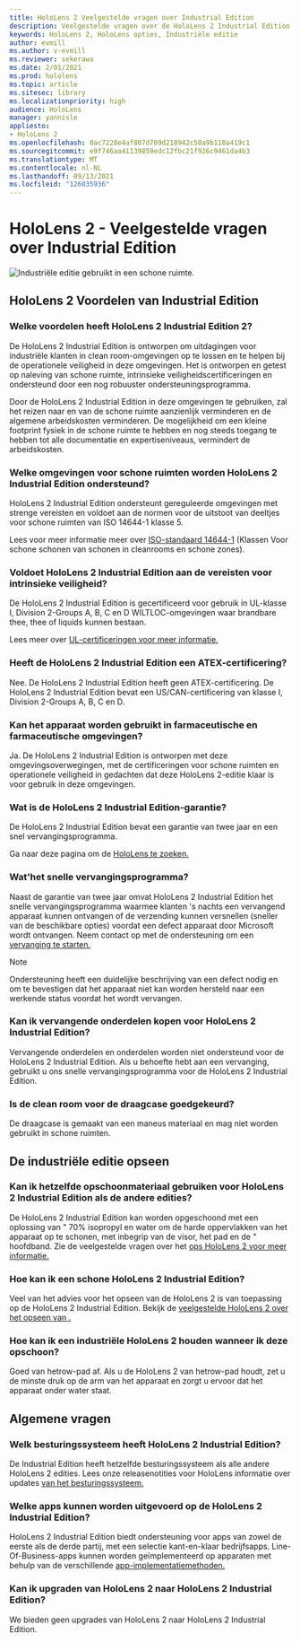 ```yaml
---
title: HoloLens 2 Veelgestelde vragen over Industrial Edition
description: Veelgestelde vragen over de HoloLens 2 Industrial Edition
keywords: HoloLens 2, HoloLens opties, Industriële editie
author: evmill
ms.author: v-evmill
ms.reviewer: sekerawa
ms.date: 2/01/2021
ms.prod: hololens
ms.topic: article
ms.sitesec: library
ms.localizationpriority: high
audience: HoloLens
manager: yannisle
appliesto:
- HoloLens 2
ms.openlocfilehash: 0ac7228e4af807d709d218942c50a9b110a419c1
ms.sourcegitcommit: e9f746aa41139859edc12fbc21f926c9461da4b3
ms.translationtype: MT
ms.contentlocale: nl-NL
ms.lasthandoff: 09/13/2021
ms.locfileid: "126035936"
---
```

# <a name="hololens-2---industrial-edition-faq"></a>HoloLens 2 - Veelgestelde vragen over Industrial Edition

![Industriële editie gebruikt in een schone ruimte.](./images/industrial-sku-with-remote-assist.png)

## <a name="hololens-2-industrial-edition-benefits"></a>HoloLens 2 Voordelen van Industrial Edition

### <a name="what-benefits-does-hololens-2-industrial-edition-2-include"></a>Welke voordelen heeft HoloLens 2 Industrial Edition 2?

De HoloLens 2 Industrial Edition is ontworpen om uitdagingen voor industriële klanten in clean room-omgevingen op te lossen en te helpen bij de operationele veiligheid in deze omgevingen. Het is ontworpen en getest op naleving van schone ruimte, intrinsieke veiligheidscertificeringen en ondersteund door een nog robuuster ondersteuningsprogramma.

Door de HoloLens 2 Industrial Edition in deze omgevingen te gebruiken, zal het reizen naar en van de schone ruimte aanzienlijk verminderen en de algemene arbeidskosten verminderen. De mogelijkheid om een kleine footprint fysiek in de schone ruimte te hebben en nog steeds toegang te hebben tot alle documentatie en expertiseniveaus, vermindert de arbeidskosten.

### <a name="what-clean-room-environments-does-hololens-2-industrial-edition-support"></a>Welke omgevingen voor schone ruimten worden HoloLens 2 Industrial Edition ondersteund?

HoloLens 2 Industrial Edition ondersteunt gereguleerde omgevingen met strenge vereisten en voldoet aan de normen voor de uitstoot van deeltjes voor schone ruimten van ISO 14644-1 klasse 5.

Lees voor meer informatie meer over [ISO-standaard 14644-1](https://www.iso.org/standard/53394.html) (Klassen Voor schone schonen van schonen in cleanrooms en schone zones).

### <a name="does-hololens-2-industrial-edition-meet-requirements-for-intrinsic-safety"></a>Voldoet HoloLens 2 Industrial Edition aan de vereisten voor intrinsieke veiligheid?

De HoloLens 2 Industrial Edition is gecertificeerd voor gebruik in UL-klasse I, Division 2-Groups A, B, C en D WILTLOC-omgevingen waar brandbare thee, thee of liquids kunnen bestaan.

Lees meer over [UL-certificeringen voor meer informatie.](https://www.ul.com/services/ul-and-c-ul-hazardous-areas-certification-north-america?csrf-token=CIwNZNlR4XbisJF39I8yWnWX9wX4WFoz&amp;Search=UL+Class+I%2C+Dev+2+&amp;search-submit=Search)

### <a name="does-the-hololens-2-industrial-edition-hold-an-atex-certification"></a>Heeft de HoloLens 2 Industrial Edition een ATEX-certificering?

Nee. De HoloLens 2 Industrial Edition heeft geen ATEX-certificering. De HoloLens 2 Industrial Edition bevat een US/CAN-certificering van klasse I, Division 2-Groups A, B, C en D.

### <a name="can-the-device-be-used-in-semiconductor-and-pharmaceutical-environments"></a>Kan het apparaat worden gebruikt in farmaceutische en farmaceutische omgevingen?

Ja. De HoloLens 2 Industrial Edition is ontworpen met deze omgevingsoverwegingen, met de certificeringen voor schone ruimten en operationele veiligheid in gedachten dat deze HoloLens 2-editie klaar is voor gebruik in deze omgevingen.

### <a name="what-is-the-hololens-2-industrial-edition-warranty"></a>Wat is de HoloLens 2 Industrial Edition-garantie?

De HoloLens 2 Industrial Edition bevat een garantie van twee jaar en een snel vervangingsprogramma.

Ga naar deze pagina om de [HoloLens te zoeken.](https://support.microsoft.com/warranty)

### <a name="what39s-the-rapid-replacement-program"></a>Wat&#39;het snelle vervangingsprogramma?

Naast de garantie van twee jaar omvat HoloLens 2 Industrial Edition het snelle vervangingsprogramma waarmee klanten 's nachts een vervangend apparaat kunnen ontvangen of de verzending kunnen versnellen (sneller van de beschikbare opties) voordat een defect apparaat door Microsoft wordt ontvangen. Neem contact op met de ondersteuning om een [vervanging te starten.](https://aka.ms/hololenssupport)

> [!NOTE]
> Ondersteuning heeft een duidelijke beschrijving van een defect nodig en om te bevestigen dat het apparaat niet kan worden hersteld naar een werkende status voordat het wordt vervangen.

### <a name="can-i-purchase-replacement-parts-for-hololens-2-industrial-edition"></a>Kan ik vervangende onderdelen kopen voor HoloLens 2 Industrial Edition?

Vervangende onderdelen en onderdelen worden niet ondersteund voor de HoloLens 2 Industrial Edition. Als u behoefte hebt aan een vervanging, gebruikt u ons snelle vervangingsprogramma voor de HoloLens 2 Industrial Edition.

### <a name="is-the-carrying-case-clean-room-approved"></a>Is de clean room voor de draagcase goedgekeurd?

De draagcase is gemaakt van een maneus materiaal en mag niet worden gebruikt in schone ruimten.

## <a name="cleaning-the-industrial-edition"></a>De industriële editie opseen

### <a name="can-i-use-the-same-cleaning-materials-for-hololens-2-industrial-edition-as-the-other-editions"></a>Kan ik hetzelfde opschoonmateriaal gebruiken voor HoloLens 2 Industrial Edition als de andere edities?

De HoloLens 2 Industrial Edition kan worden opgeschoond met een oplossing van &quot; 70% isopropyl en water om de harde oppervlakken van het apparaat op te schonen, met inbegrip van de visor, het pad en de &quot; hoofdband. Zie de veelgestelde vragen over het [ops HoloLens 2 voor meer informatie.](/hololens/hololens2-maintenance)

### <a name="how-do-i-clean-hololens-2-industrial-edition"></a>Hoe kan ik een schone HoloLens 2 Industrial Edition?

Veel van het advies voor het opseen van de HoloLens 2 is van toepassing op de HoloLens 2 Industrial Edition. Bekijk de [veelgestelde HoloLens 2 over het opseen van .](/hololens/hololens2-maintenance)

### <a name="how-should-i-hold-hololens-2-industrial-edition-when-cleaning-it"></a>Hoe kan ik een industriële HoloLens 2 houden wanneer ik deze opschoon?

Goed van hetrow-pad af. Als u de HoloLens 2 van hetrow-pad houdt, zet u de minste druk op de arm van het apparaat en zorgt u ervoor dat het apparaat onder water staat.

## <a name="general-questions"></a>Algemene vragen

### <a name="what-operating-system-does-the-hololens-2-industrial-edition-have"></a>Welk besturingssysteem heeft HoloLens 2 Industrial Edition?

De Industrial Edition heeft hetzelfde besturingssysteem als alle andere HoloLens 2 edities. Lees onze releasenotities voor HoloLens informatie over updates [van het besturingssysteem.](hololens-release-notes.md)

### <a name="what-apps-can-run-on-the-hololens-2-industrial-edition"></a>Welke apps kunnen worden uitgevoerd op de HoloLens 2 Industrial Edition?

HoloLens 2 Industrial Edition biedt ondersteuning voor apps van zowel de eerste als de derde partij, met een selectie kant-en-klaar bedrijfsapps. Line-Of-Business-apps kunnen worden geïmplementeerd op apparaten met behulp van de verschillende [app-implementatiemethoden.](/hololens/app-deploy-overview)

### <a name="can-i-upgrade-from-hololens-2-to-hololens-2-industrial-edition"></a>Kan ik upgraden van HoloLens 2 naar HoloLens 2 Industrial Edition?

We bieden geen upgrades van HoloLens 2 naar HoloLens 2 Industrial Edition.
